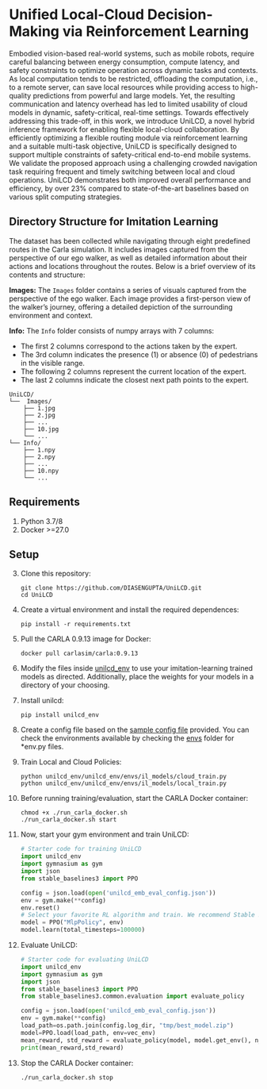 # Unified Local-Cloud Decision-Making via Reinforcement Learning
Embodied vision-based real-world systems, such as mobile robots, require careful balancing between energy consumption, compute latency, and safety constraints to optimize operation across dynamic tasks and contexts. As local computation tends to be restricted, offloading the computation, i.e., to a remote server, can save local resources while providing access to high-quality predictions from powerful and large models. Yet, the resulting communication and latency overhead has led to limited usability of cloud models in dynamic, safety-critical, real-time settings. Towards effectively addressing this trade-off, in this work, we introduce UniLCD, a novel hybrid inference framework for enabling flexible local-cloud collaboration. By efficiently optimizing a flexible routing module via reinforcement learning and a suitable multi-task objective, UniLCD is specifically designed to support multiple constraints of safety-critical end-to-end mobile systems. We validate the proposed approach using a challenging crowded navigation task requiring frequent and timely switching between local and cloud operations. UniLCD demonstrates both improved overall performance and efficiency, by over 23\% compared to state-of-the-art baselines based on various split computing strategies. 


## Directory Structure for Imitation Learning
The dataset has been collected while navigating through eight predefined routes in the Carla simulation. It includes images captured from the perspective of our ego walker, as well as detailed information about their actions and locations throughout the routes. Below is a brief overview of its contents and structure:

**Images:** The `Images` folder contains a series of visuals captured from the perspective of the ego walker. Each image provides a first-person view of the walker’s journey, offering a detailed depiction of the surrounding environment and context.

**Info:** The `Info` folder consists of numpy arrays with 7 columns:
  - The first 2 columns correspond to the actions taken by the expert.
  - The 3rd column indicates the presence (1) or absence (0) of pedestrians in the visible range.
  - The following 2 columns represent the current location of the expert.
  - The last 2 columns indicate the closest next path points to the expert.

```
UniLCD/ 
└──  Images/ 
    ├── 1.jpg 
    ├── 2.jpg 
    ├── ...   
    ├── 10.jpg 
    └── ... 
└── Info/ 
    ├── 1.npy 
    ├── 2.npy 
    ├── ... 
    ├── 10.npy 
    └── ...
```

## Requirements
1. Python 3.7/8
2. Docker >=27.0

## Setup
3. Clone this repository: 
    ```
    git clone https://github.com/DIASENGUPTA/UniLCD.git
    cd UniLCD
    ```
2. Create a virtual environment and install the required dependences:
    ```
    pip install -r requirements.txt
    ```
3. Pull the CARLA 0.9.13 image for Docker:
    ```
    docker pull carlasim/carla:0.9.13
    ```
4. Modify the files inside [unilcd_env](unilcd_env/envs/il_models/) to use your imitation-learning trained models as directed. Additionally, place the weights for your models in a directory of your choosing.
5. Install unilcd:
    ```
    pip install unilcd_env
    ```
6. Create a config file based on the [sample config file](unilcd_emb_eval_config.json) provided. You can check the environments available by checking the [envs](unilcd_env/envs/) folder for *env.py files.
7. Train Local and Cloud Policies:
   ```
   python unilcd_env/unilcd_env/envs/il_models/cloud_train.py
   python unilcd_env/unilcd_env/envs/il_models/local_train.py
   ```
9. Before running training/evaluation, start the CARLA Docker container:
    ```
    chmod +x ./run_carla_docker.sh
    ./run_carla_docker.sh start
    ```
10. Now, start your gym environment and train UniLCD:
    ```python
    # Starter code for training UniLCD
    import unilcd_env
    import gymnasium as gym
    import json
    from stable_baselines3 import PPO

    config = json.load(open('unilcd_emb_eval_config.json'))
    env = gym.make(**config)
    env.reset()
    # Select your favorite RL algorithm and train. We recommend Stable Baselines3 for its integration with Gymnasium
    model = PPO("MlpPolicy", env)
    model.learn(total_timesteps=100000)
    ```

11. Evaluate UniLCD:
    ```python
    # Starter code for evaluating UniLCD
    import unilcd_env
    import gymnasium as gym
    import json
    from stable_baselines3 import PPO
    from stable_baselines3.common.evaluation import evaluate_policy

    config = json.load(open('unilcd_emb_eval_config.json'))
    env = gym.make(**config)
    load_path=os.path.join(config.log_dir, "tmp/best_model.zip")
    model=PPO.load(load_path, env=vec_env)
    mean_reward, std_reward = evaluate_policy(model, model.get_env(), n_eval_episodes=3)
    print(mean_reward,std_reward)
    ```

12. Stop the CARLA Docker container:
    ```
    ./run_carla_docker.sh stop
    ```
